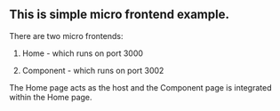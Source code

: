 
## This is simple micro frontend example.
There are two micro frontends:

1. Home - which runs on port 3000

2. Component - which runs on port 3002

The Home page acts as the host and the Component page is integrated within the Home page.
